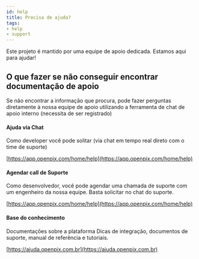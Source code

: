 ```yaml
---
id: help
title: Precisa de ajuda?
tags:
- help
- support
---
```


Este projeto é mantido por uma equipe de apoio dedicada. Estamos aqui para ajudar!

## O que fazer se não conseguir encontrar documentação de apoio

Se não encontrar a informação que procura, pode fazer perguntas diretamente à nossa equipe de apoio utilizando a ferramenta de chat de apoio interno (necessita de ser registrado)

#### Ajuda via Chat

Como developer você pode solitar (via chat em tempo real direto com o time de suporte)

[https://app.openpix.com/home/help](https://app.openpix.com/home/help)

#### Agendar call de Suporte

Como desenvolvedor, você pode agendar uma chamada de suporte com um engenheiro da nossa equipe. Basta solicitar no chat do suporte.

[https://app.openpix.com/home/help](https://app.openpix.com/home/help)

#### Base do conhecimento 

Documentações sobre a plataforma
Dicas de integração, documentos de suporte, manual de referência e tutoriais.

[https://ajuda.openpix.com.br](https://ajuda.openpix.com.br)
